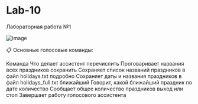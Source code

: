 # Lab-10
Лабораторная работа №1
 

![image](https://github.com/user-attachments/assets/9654c1c5-07f1-4a98-aa18-1937a99cccd2)

📋 Основные голосовые команды:

Команда	                  Что делает ассистент
перечислить	              Проговаривает названия всех праздников
сохранить	                Сохраняет список названий праздников в файл holidays.txt
подробно	                Сохраняет даты и названия праздников в файл holidays_full.txt
ближайший	                Говорит, какой ближайший праздник по дате
количество	              Сообщает общее количество праздников
выход или стоп	          Завершает работу голосового ассистента
